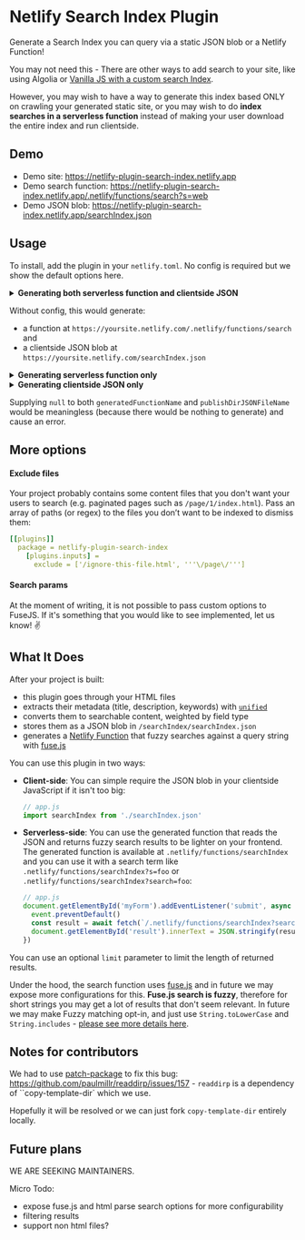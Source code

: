 # Netlify Search Index Plugin

Generate a Search Index you can query via a static JSON blob or a Netlify Function!

You may not need this - There are other ways to add search to your site, like using Algolia or [Vanilla JS with a custom search Index](https://www.hawksworx.com/blog/adding-search-to-a-jamstack-site/).

However, you may wish to have a way to generate this index based ONLY on crawling your generated static site, or you may wish to do **index searches in a serverless function** instead of making your user download the entire index and run clientside.

## Demo

- Demo site: https://netlify-plugin-search-index.netlify.app
- Demo search function: https://netlify-plugin-search-index.netlify.app/.netlify/functions/search?s=web
- Demo JSON blob: https://netlify-plugin-search-index.netlify.app/searchIndex.json

## Usage

To install, add the plugin in your `netlify.toml`. No config is required but we show the default options here.

<details>
<summary><b>Generating both serverless function and clientside JSON</b></summary>

```toml
[build]
  functions = functions # must specify a functions folder for this to work
[[plugins]]
  package = netlify-plugin-search-index
    # all inputs is optional, we just show you the defaults below
    # [plugins.inputs]
      # ignore = ["/ignore-this-file.html"] # don't index this file
      # generatedFunctionName = search # change the name of generated folder in case of conflicts, use `null` to turn off
      # publishDirJSONFileName = searchIndex # also use null to turn off
```

</details>

Without config, this would generate:

- a function at `https://yoursite.netlify.com/.netlify/functions/search` and
- a clientside JSON blob at `https://yoursite.netlify.com/searchIndex.json`

<details>
<summary><b>Generating serverless function only</b></summary>
  
To use this plugin only for the generated serveless function, supply `null` to the `publishDirJSONFileName`:

```toml
[[plugins]]
  package = netlify-plugin-search-index
    [plugins.inputs]
      generatedFunctionName = mySearchFunction
      publishDirJSONFileName = null
```

This would generate a Netlify function at `https://yoursite.netlify.com/.netlify/functions/mySearchFunction` which you can query with `https://yoursite.netlify.com/.netlify/functions/mySearchFunction?search=foo`.

</details>

<details>

<summary><b>Generating clientside JSON only</b></summary>

To use this plugin only for the clientside JSON file, supply `null` to the `generatedFunctionName`:

```yml
[[plugins]]
  package = netlify-plugin-search-index
    [plugins.inputs] = 
      generatedFunctionName = null
      publishDirJSONFileName = mySearchIndex # you can use / to nest in a directory
```

This would generate a clientside JSON at `https://yoursite.netlify.com/mySearchIndex.json`.

</details>

Supplying `null` to both `generatedFunctionName` and `publishDirJSONFileName` would be meaningless (because there would be nothing to generate) and cause an error.

## More options

#### Exclude files

Your project probably contains some content files that you don't want your users to search (e.g. paginated pages such as `/page/1/index.html`). Pass an array of paths (or regex) to the files you don’t want to be indexed to dismiss them:

```yml
[[plugins]]
  package = netlify-plugin-search-index
    [plugins.inputs] = 
      exclude = ['/ignore-this-file.html', '''\/page\/''']
```

#### Search params

At the moment of writing, it is not possible to pass custom options to FuseJS.
If it's something that you would like to see implemented, let us know! ✌️


## What It Does

After your project is built:

- this plugin goes through your HTML files
- extracts their metadata (title, description, keywords) with [`unified`](https://unifiedjs.com/)
- converts them to searchable content, weighted by field type
- stores them as a JSON blob in `/searchIndex/searchIndex.json`
- generates a [Netlify Function](https://docs.netlify.com/functions/overview/?utm_source=twitter&utm_medium=laddersblog-swyx&utm_campaign=devex) that fuzzy searches against a query string with [fuse.js](https://fusejs.io/)

You can use this plugin in two ways:

- **Client-side**: You can simple require the JSON blob in your clientside JavaScript if it isn't too big:
    ```js
    // app.js
    import searchIndex from './searchIndex.json'
    ```
- **Serverless-side**: You can use the generated function that reads the JSON and returns fuzzy search results to be lighter on your frontend. The generated function is available at `.netlify/functions/searchIndex` and you can use it with a search term like `.netlify/functions/searchIndex?s=foo` or `.netlify/functions/searchIndex?search=foo`:
    ```js
    // app.js
    document.getElementById('myForm').addEventListener('submit', async event => {
      event.preventDefault()
      const result = await fetch(`/.netlify/functions/searchIndex?search=${event.target.searchText.value}&limit=25`).then(x => x.json())
      document.getElementById('result').innerText = JSON.stringify(result, null, 2)
    })
    ```

You can use an optional `limit` parameter to limit the length of returned results.

Under the hood, the search function uses [fuse.js](https://fusejs.io/) and in future we may expose more configurations for this. **Fuse.js search is fuzzy**, therefore for short strings you may get a lot of results that don't seem relevant. In future we may make Fuzzy matching opt-in, and just use `String.toLowerCase` and `String.includes` - [please see more details here](https://github.com/sw-yx/netlify-plugin-search-index/issues/19).

## Notes for contributors

We had to use [patch-package](https://github.com/ds300/patch-package) to fix this bug: https://github.com/paulmillr/readdirp/issues/157 - `readdirp` is a dependency of ``copy-template-dir` which we use.

Hopefully it will be resolved or we can just fork `copy-template-dir` entirely locally.

## Future plans

WE ARE SEEKING MAINTAINERS.

Micro Todo:
- expose fuse.js and html parse search options for more configurability
- filtering results
- support non html files?
